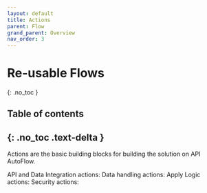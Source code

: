 ```yaml
---
layout: default
title: Actions
parent: Flow
grand_parent: Overview
nav_order: 3
---
```


# Re-usable Flows
{: .no_toc }

## Table of contents
{: .no_toc .text-delta }
---
Actions are the basic building blocks for building the solution on API AutoFlow.

API and Data Integration actions:
Data handling actions:
Apply Logic actions:
Security actions:

